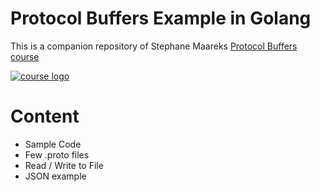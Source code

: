 # Protocol Buffers Example in Golang

This is a companion repository of Stephane Maareks [Protocol Buffers course](http://bit.ly/protocol-buffers-github)

[![course logo](https://i.imgur.com/8fFmWAV.png)](http://bit.ly/protocol-buffers-github)

# Content

- Sample Code
- Few .proto files
- Read / Write to File
- JSON example